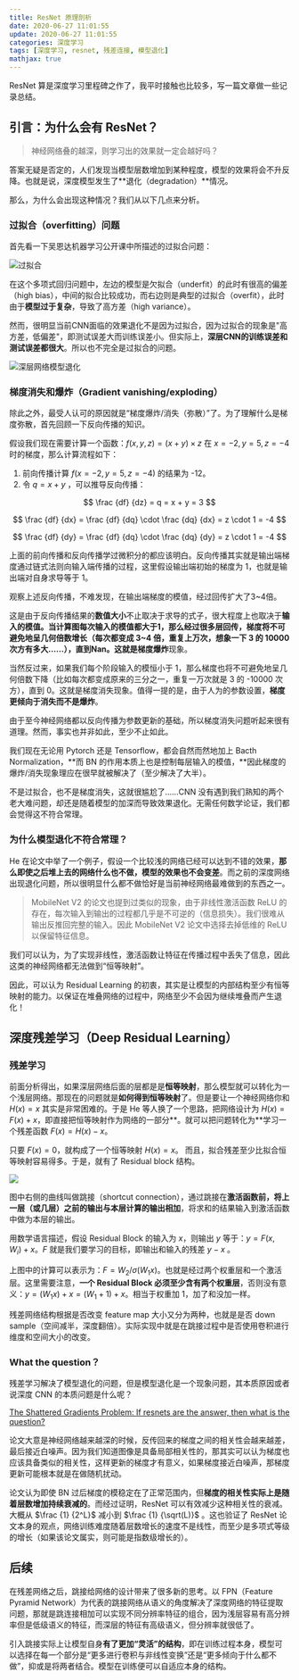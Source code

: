 ```yaml
---
title: ResNet 原理剖析
date: 2020-06-27 11:01:55
update: 2020-06-27 11:01:55
categories: 深度学习
tags: [深度学习, resnet, 残差连接, 模型退化]
mathjax: true
---
```


ResNet 算是深度学习里程碑之作了，我平时接触也比较多，写一篇文章做一些记录总结。

<!-- more -->

## 引言：为什么会有 ResNet？

> 神经网络叠的越深，则学习出的效果就一定会越好吗？

答案无疑是否定的，人们发现当模型层数增加到某种程度，模型的效果将会不升反降。也就是说，深度模型发生了**退化（degradation）**情况。

那么，为什么会出现这种情况？我们从以下几点来分析。

### 过拟合（overfitting）问题

首先看一下吴恩达机器学习公开课中所描述的过拟合问题：

![过拟合](/images/posts/dl/resnet/andrew_ng_ml_overfitting.jpg)

在这个多项式回归问题中，左边的模型是欠拟合（underfit）的此时有很高的偏差（high bias），中间的拟合比较成功，而右边则是典型的过拟合（overfit），此时由于**模型过于复杂**，导致了高方差（high variance）。

然而，很明显当前CNN面临的效果退化不是因为过拟合，因为过拟合的现象是"高方差，低偏差"，即测试误差大而训练误差小。但实际上，**深层CNN的训练误差和测试误差都很大**。所以也不完全是过拟合的问题。

![深层网络模型退化](/images/posts/dl/resnet/deep_model_degradation.jpg)

### 梯度消失和爆炸（Gradient vanishing/exploding）

除此之外，最受人认可的原因就是“梯度爆炸/消失（弥散）”了。为了理解什么是梯度弥散，首先回顾一下反向传播的知识。

假设我们现在需要计算一个函数：$f(x,y,z)=(x+y) \times z$ 在 $x=-2,y=5,z=-4$ 时的梯度，那么计算流程如下：

1. 前向传播计算 $f(x=-2,y=5,z=-4)$ 的结果为 -12。
2. 令 $q=x+y$ ，可以推导反向传播：

$$
\frac {df} {dz} = q = x + y = 3
$$

$$
\frac {df} {dx} = \frac {df} {dq} \cdot \frac {dq} {dx} = z \cdot 1 = -4
$$

$$
\frac {df} {dy} = \frac {df} {dq} \cdot \frac {dq} {dy} = z \cdot 1 = -4
$$

上面的前向传播和反向传播学过微积分的都应该明白。反向传播其实就是输出端梯度通过链式法则向输入端传播的过程，这里假设输出端初始的梯度为 1，也就是输出端对自身求导等于 1。

观察上述反向传播，不难发现，在输出端梯度的模值，经过回传扩大了3~4倍。

这是由于反向传播结果的**数值大小**不止取决于求导的式子，很大程度上也取决于**输入的模值。**当计算图每次输入的模值都大于1，那么经过很多层回传，梯度将不可避免地呈几何倍数增长（每次都变成 3~4 倍，重复上万次，想象一下 3 的 10000 次方有多大……），直到Nan。这就是**梯度爆炸**现象。

当然反过来，如果我们每个阶段输入的模恒小于 1，那么梯度也将不可避免地呈几何倍数下降（比如每次都变成原来的三分之一，重复一万次就是 3 的 -10000 次方），直到 0。这就是梯度消失现象。值得一提的是，由于人为的参数设置，**梯度更倾向于消失而不是爆炸**。

由于至今神经网络都以反向传播为参数更新的基础，所以梯度消失问题听起来很有道理。然而，事实也并非如此，至少不止如此。

我们现在无论用 Pytorch 还是 Tensorflow，都会自然而然地加上 Bacth Normalization，**而 BN 的作用本质上也是控制每层输入的模值，**因此梯度的爆炸/消失现象理应在很早就被解决了（至少解决了大半）。

不是过拟合，也不是梯度消失，这就很尴尬了……CNN 没有遇到我们熟知的两个老大难问题，却还是随着模型的加深而导致效果退化。无需任何数学论证，我们都会觉得这不符合常理。

### 为什么模型退化不符合常理？

He 在论文中举了一个例子，假设一个比较浅的网络已经可以达到不错的效果，**那么即使之后堆上去的网络什么也不做，模型的效果也不会变差**。而之前的深度网络出现退化问题，所以很明显什么都不做恰好是当前神经网络最难做到的东西之一。

> MobileNet V2 的论文也提到过类似的现象，由于非线性激活函数 ReLU 的存在，每次输入到输出的过程都几乎是不可逆的（信息损失）。我们很难从输出反推回完整的输入。因此 MobileNet V2 论文中选择去掉低维的 ReLU 以保留特征信息。

我们可以认为，为了实现非线性，激活函数让特征在传播过程中丢失了信息，因此这类的神经网络都无法做到“恒等映射”。

因此，可以认为 Residual Learning 的初衷，其实是让模型的内部结构至少有恒等映射的能力。以保证在堆叠网络的过程中，网络至少不会因为继续堆叠而产生退化！

## 深度残差学习（Deep Residual Learning）

### 残差学习

前面分析得出，如果深层网络后面的层都是是**恒等映射**，那么模型就可以转化为一个浅层网络。那现在的问题就是**如何得到恒等映射**了。但是要让一个神经网络你和 $H(x)=x$ 其实是非常困难的。于是 He 等人换了一个思路，把网络设计为 $H(x) = F(x) + x$，即直接把恒等映射作为网络的一部分**。就可以把问题转化为**学习一个残差函数 $F(x) = H(x) - x$。

只要 $F(x)=0$，就构成了一个恒等映射 $H(x) = x$。 而且，拟合残差至少比拟合恒等映射容易得多。于是，就有了 Residual block 结构。

![](/images/posts/dl/resnet/residual_block.jpg)

图中右侧的曲线叫做跳接（shortcut connection），通过跳接在**激活函数前，**将上一层（或几层）**之前的输出与本层**计算的**输出相加**，将求和的结果输入到激活函数中做为本层的输出。

用数学语言描述，假设 Residual Block 的输入为 $x$，则输出 $y$ 等于：$y=F(x, {W_i}) + x$。$F$ 就是我们要学习的目标，即输出和输入的残差 $y-x$ 。

上图中的计算可以表示为：$F=W_2/ \sigma(W_1x)$。也就是经过两个权重层和一个激活层。这里需要注意，**一个 Residual Block 必须至少含有两个权重层**，否则没有意义：$y=(W_1x) + x = (W_1 + 1) + x$。相当于权重加 1，加了和没加一样。

残差网络结构根据是否改变 feature map 大小又分为两种，也就是是否 down sample（空间减半，深度翻倍）。实际实现中就是在跳接过程中是否使用卷积进行维度和空间大小的改变。

### What the question？

残差学习解决了模型退化的问题，但是模型退化是一个现象问题，其本质原因或者说深度 CNN 的本质问题是什么呢？

[The Shattered Gradients Problem: If resnets are the answer, then what is the question?](https://link.zhihu.com/?target=https%3A//arxiv.org/abs/1702.08591)

论文大意是神经网络越来越深的时候，反传回来的梯度之间的相关性会越来越差，最后接近白噪声。因为我们知道图像是具备局部相关性的，那其实可以认为梯度也应该具备类似的相关性，这样更新的梯度才有意义，如果梯度接近白噪声，那梯度更新可能根本就是在做随机扰动。

论文认为即使 BN 过后梯度的模稳定在了正常范围内，但**梯度的相关性实际上是随着层数增加持续衰减的**。而经过证明，ResNet 可以有效减少这种相关性的衰减。大概从 $\frac {1} {2^L}$ 减小到  $\frac {1} {\sqrt(L)}$ 。这也验证了 ResNet 论文本身的观点，网络训练难度随着层数增长的速度不是线性，而至少是多项式等级的增长（如果该论文属实，则可能是指数级增长的）。

## 后续

在残差网络之后，跳接给网络的设计带来了很多新的思考。以 FPN（Feature Pyramid Network）为代表的跳接网络从语义的角度解决了深度网络的特征提取问题，那就是跳连接相加可以实现不同分辨率特征的组合，因为浅层容易有高分辨率但是低级语义的特征，而深层的特征有高级语义，但分辨率就很低了。

引入跳接实际上让模型自身**有了更加“灵活”的结构**，即在训练过程本身，模型可以选择在每一个部分是“更多进行卷积与非线性变换”还是“更多倾向于什么都不做”，抑或是将两者结合。模型在训练便可以自适应本身的结构。

